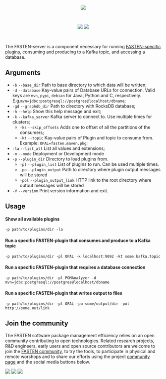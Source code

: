<p align="center">
    <img src="https://user-images.githubusercontent.com/45048351/89221996-e9304e80-d5dc-11ea-8e09-431293157bae.jpg">
</p>
<br/>
<p align="center">
    <a href="https://github.com/fasten-project/fasten/actions" alt="GitHub Workflow Status">
        <img src="https://img.shields.io/github/workflow/status/fasten-project/fasten/Java%20CI?logo=GitHub%20Actions&logoColor=white&style=for-the-badge" /></a>
    <!-- Here should be a link to Maven repo and version should be pulled from there. -->
    <a href="https://github.com/fasten-project/fasten/" alt="GitHub Workflow Status">
                <img src="https://img.shields.io/maven-central/v/fasten/server?label=version&logo=Apache%20Maven&style=for-the-badge" /></a>
</p>
<br/>

The FASTEN-server is a component necessary for running [FASTEN-specific plugins](https://github.com/fasten-project/fasten/tree/master/analyzer), consuming and producing to a Kafka topic, and accessing a database.

## Arguments
- `-b` `--base_dir` Path to base directory to which data will be written;
- `-d` `--database` Kay-value pairs of Database URLs for connection. Valid keys are `mvn`, `pypi`, `debian` for Java, Python and C, respectively. E.g.`mvn=jdbc:postgresql://postgres@localhost/dbname`;
- `-gd` `--graphdb_dir` Path to directory with RocksDB database;
- `-h` `--help` Show this help message and exit;
- `-k` `--kafka_server` Kafka server to connect to. Use multiple times for clusters;
    - `-ks` `--skip_offsets` Adds one to offset of all the partitions of the consumers;
    - `-kt` `--topic` Kay-value pairs of Plugin and topic to consume from. Example: `OPAL=fasten.maven.pkg`;
- `-la` `--list_all` List all values and extensions;
- `-m` `--mode` Deployment or Development mode
- `-p` `--plugin_dir` Directory to load plugins from.
    - `-pl` `--plugin_list` List of plugins to run. Can be used multiple times.
    - `-po` `--plugin_output` Path to directory where plugin output messages will be stored
    - `-pol` `--plugin_output_link` HTTP link to the root directory where output messages will be stored
- `-V` `--version` Print version information and exit.

## Usage 

#### Show all available plugins
```shell script
-p path/to/plugins/dir -la
```

#### Run a specific FASTEN-plugin that consumes and produce to a Kafka topic
```shell script
-p path/to/plugins/dir -pl OPAL -k localhost:9092 -kt some.kafka.topic 
```

#### Run a specific FASTEN-plugin that requires a database connection
```shell script
-p path/to/plugins/dir -pl POMAnalyzer -d mvn=jdbc:postgresql://postgres@localhost/dbname
```

#### Run a specific FASTEN-plugin that writes output to files
```shell script
-p path/to/plugins/dir -pl OPAL -po some/output/dir -pol http://some.out/link
```

## Join the community

The FASTEN software package management efficiency relies on an open community contributing to open technologies. Related research projects, R&D engineers, early users and open source contributors are welcome to join the [FASTEN community](https://www.fasten-project.eu/view/Main/Community), to try the tools, to participate in physical and remote worshops and to share our efforts using the project [community page](https://www.fasten-project.eu/view/Main/Community) and the social media buttons below.  
<p>
    <a href="http://www.twitter.com/FastenProject" alt="Fasten Twitter">
        <img src="https://img.shields.io/badge/%20-Twitter-%231DA1F2?logo=Twitter&style=for-the-badge&logoColor=white" /></a>
    <a href="http://www.slideshare.net/FastenProject" alt="GitHub Workflow Status">
                <img src="https://img.shields.io/badge/%20-SlideShare-%230077B5?logo=slideshare&style=for-the-badge&logoColor=white" /></a>
    <a href="http://www.linkedin.com/groups?gid=12172959" alt="Gitter">
            <img src="https://img.shields.io/badge/%20-LinkedIn-%232867B2?logo=linkedin&style=for-the-badge&logoColor=white" /></a>
</p>
